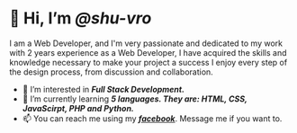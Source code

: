 # 👋 Hi, I’m ***@shu-vro***

I am a Web Developer, and I'm very
passionate and dedicated to my work with 2
years experience as a Web
Developer, I have acquired the skills and
knowledge necessary to make your project a
success I enjoy every step of the design
process, from discussion and collaboration.


- 👀 I’m interested in ***Full Stack Development.***
- 🌱 I’m currently learning ***5 languages. They are: HTML, CSS, JavaScirpt, PHP and Python.***
- 📫 You can reach me using my ***[facebook](https://www.facebook.com/Shirshen.Shuvro/)***. Message me if you want to.
<!--- - 💞️ I’m looking to collaborate on ... --->

<!---
shu-vro/shu-vro is a ✨ special ✨ repository because its `README.md` (this file) appears on your GitHub profile.
You can click the Preview link to take a look at your changes.
--->
